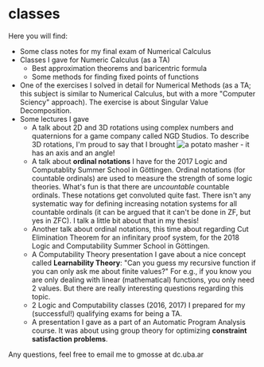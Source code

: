 # classes

Here you will find:

- Some class notes for my final exam of Numerical Calculus
- Classes I gave for Numeric Calculus (as a TA)
  - Best approximation theorems and baricentric formula
  - Some methods for finding fixed points of functions
- One of the exercises I solved in detail for Numerical Methods (as a TA; this subject is similar to Numerical Calculus, but with a more "Computer Sciency" approach). The exercise is about Singular Value Decomposition.
- Some lectures I gave
  - A talk about 2D and 3D rotations using complex numbers and quaternions for a game company called NGD Studios. To describe 3D rotations, I'm proud to say that I brought ![a potato masher](http://url/to/img.png) - it has an axis and an angle!
  - A talk about **ordinal notations** I have for the 2017 Logic and Computablity Summer School in Göttingen. Ordinal notations (for countable ordinals) are used to measure the strength of some logic theories. What's fun is that there are _uncountable_ countable ordinals. These notations get convoluted quite fast. There isn't any systematic way for defining increasing notation systems for all countable ordinals (it can be argued that it can't be done in ZF, but yes in ZFC). I talk a little bit about that in my thesis!
  - Another talk about ordinal notations, this time about regarding Cut Elimination Theorem for an infinitary proof system, for the 2018 Logic and Computability Summer School in Göttingen.
  - A Computability Theory presentation I gave about a nice concept called **Learnability Theory**: "Can you guess my recursive function if you can only ask me about finite values?" For e.g., if you know you are only dealing with linear (mathematical) functions, you only need 2 values. But there are really interesting questions regarding this topic.
  - 2 Logic and Computability classes (2016, 2017) I prepared for my (successful!) qualifying exams for being a TA.
  - A presentation I gave as a part of an Automatic Program Analysis course. It was about using group theory for optimizing **constraint satisfaction problems**.

Any questions, feel free to email me to gmosse at dc.uba.ar
